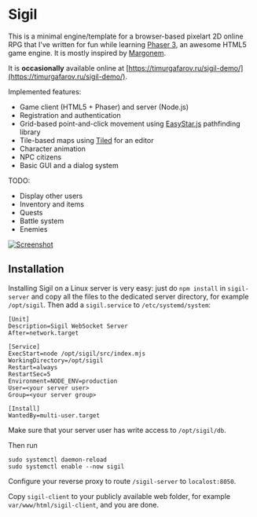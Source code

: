 # Sigil
This is a minimal engine/template for a browser-based pixelart 2D online RPG that I've written for fun while learning [Phaser 3](https://phaser.io/), an awesome HTML5 game engine. It is mostly inspired by [Margonem](https://margonem.com/).

It is **occasionally** available online at [https://timurgafarov.ru/sigil-demo/](https://timurgafarov.ru/sigil-demo/).

Implemented features:
* Game client (HTML5 + Phaser) and server (Node.js)
* Registration and authentication
* Grid-based point-and-click movement using [EasyStar.js](https://www.easystarjs.com/) pathfinding library
* Tile-based maps using [Tiled](https://www.mapeditor.org) for an editor
* Character animation
* NPC citizens
* Basic GUI and a dialog system

TODO:
* Display other users
* Inventory and items
* Quests
* Battle system
* Enemies

[![Screenshot](screenshot.jpg)](screenshot.jpg)

## Installation

Installing Sigil on a Linux server is very easy: just do `npm install` in `sigil-server` and copy all the files to the dedicated server directory, for example `/opt/sigil`. Then add a `sigil.service` to `/etc/systemd/system`:

```
[Unit]
Description=Sigil WebSocket Server
After=network.target

[Service]
ExecStart=node /opt/sigil/src/index.mjs
WorkingDirectory=/opt/sigil
Restart=always
RestartSec=5
Environment=NODE_ENV=production
User=<your server user>
Group=<your server group>

[Install]
WantedBy=multi-user.target
```

Make sure that your server user has write access to `/opt/sigil/db`.

Then run

```
sudo systemctl daemon-reload
sudo systemctl enable --now sigil
```

Configure your reverse proxy to route `/sigil-server` to `localost:8050`.

Copy `sigil-client` to your publicly available web folder, for example `var/www/html/sigil-client`, and you are done.
